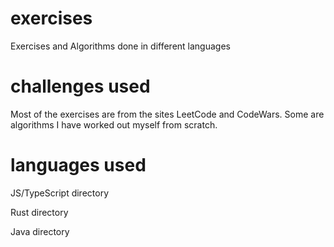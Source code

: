 # exercises
Exercises and Algorithms done in different languages

# challenges used
Most of the exercises are from the sites LeetCode and CodeWars. Some are 
algorithms I have worked out myself from scratch.

# languages used
JS/TypeScript directory

Rust directory

Java directory
